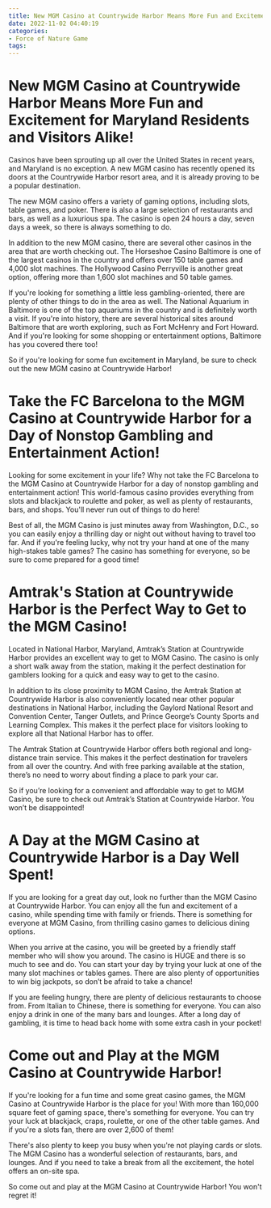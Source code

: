 ```yaml
---
title: New MGM Casino at Countrywide Harbor Means More Fun and Excitement for Maryland Residents and Visitors Alike!
date: 2022-11-02 04:40:19
categories:
- Force of Nature Game
tags:
---
```



#  New MGM Casino at Countrywide Harbor Means More Fun and Excitement for Maryland Residents and Visitors Alike!

Casinos have been sprouting up all over the United States in recent years, and Maryland is no exception. A new MGM casino has recently opened its doors at the Countrywide Harbor resort area, and it is already proving to be a popular destination.

The new MGM casino offers a variety of gaming options, including slots, table games, and poker. There is also a large selection of restaurants and bars, as well as a luxurious spa. The casino is open 24 hours a day, seven days a week, so there is always something to do.

In addition to the new MGM casino, there are several other casinos in the area that are worth checking out. The Horseshoe Casino Baltimore is one of the largest casinos in the country and offers over 150 table games and 4,000 slot machines. The Hollywood Casino Perryville is another great option, offering more than 1,600 slot machines and 50 table games.

If you're looking for something a little less gambling-oriented, there are plenty of other things to do in the area as well. The National Aquarium in Baltimore is one of the top aquariums in the country and is definitely worth a visit. If you're into history, there are several historical sites around Baltimore that are worth exploring, such as Fort McHenry and Fort Howard. And if you're looking for some shopping or entertainment options, Baltimore has you covered there too!

So if you're looking for some fun excitement in Maryland, be sure to check out the new MGM casino at Countrywide Harbor!

#  Take the FC Barcelona to the MGM Casino at Countrywide Harbor for a Day of Nonstop Gambling and Entertainment Action!

Looking for some excitement in your life? Why not take the FC Barcelona to the MGM Casino at Countrywide Harbor for a day of nonstop gambling and entertainment action! This world-famous casino provides everything from slots and blackjack to roulette and poker, as well as plenty of restaurants, bars, and shops. You'll never run out of things to do here!

Best of all, the MGM Casino is just minutes away from Washington, D.C., so you can easily enjoy a thrilling day or night out without having to travel too far. And if you're feeling lucky, why not try your hand at one of the many high-stakes table games? The casino has something for everyone, so be sure to come prepared for a good time!

#  Amtrak's Station at Countrywide Harbor is the Perfect Way to Get to the MGM Casino!

Located in National Harbor, Maryland, Amtrak’s Station at Countrywide Harbor provides an excellent way to get to MGM Casino. The casino is only a short walk away from the station, making it the perfect destination for gamblers looking for a quick and easy way to get to the casino.

In addition to its close proximity to MGM Casino, the Amtrak Station at Countrywide Harbor is also conveniently located near other popular destinations in National Harbor, including the Gaylord National Resort and Convention Center, Tanger Outlets, and Prince George’s County Sports and Learning Complex. This makes it the perfect place for visitors looking to explore all that National Harbor has to offer.

The Amtrak Station at Countrywide Harbor offers both regional and long-distance train service. This makes it the perfect destination for travelers from all over the country. And with free parking available at the station, there’s no need to worry about finding a place to park your car.

So if you’re looking for a convenient and affordable way to get to MGM Casino, be sure to check out Amtrak’s Station at Countrywide Harbor. You won’t be disappointed!

#  A Day at the MGM Casino at Countrywide Harbor is a Day Well Spent!

If you are looking for a great day out, look no further than the MGM Casino at Countrywide Harbor. You can enjoy all the fun and excitement of a casino, while spending time with family or friends. There is something for everyone at MGM Casino, from thrilling casino games to delicious dining options.

When you arrive at the casino, you will be greeted by a friendly staff member who will show you around. The casino is HUGE and there is so much to see and do. You can start your day by trying your luck at one of the many slot machines or tables games. There are also plenty of opportunities to win big jackpots, so don’t be afraid to take a chance!

If you are feeling hungry, there are plenty of delicious restaurants to choose from. From Italian to Chinese, there is something for everyone. You can also enjoy a drink in one of the many bars and lounges. After a long day of gambling, it is time to head back home with some extra cash in your pocket!

#  Come out and Play at the MGM Casino at Countrywide Harbor!

If you're looking for a fun time and some great casino games, the MGM Casino at Countrywide Harbor is the place for you! With more than 160,000 square feet of gaming space, there's something for everyone. You can try your luck at blackjack, craps, roulette, or one of the other table games. And if you're a slots fan, there are over 2,600 of them!

There's also plenty to keep you busy when you're not playing cards or slots. The MGM Casino has a wonderful selection of restaurants, bars, and lounges. And if you need to take a break from all the excitement, the hotel offers an on-site spa.

So come out and play at the MGM Casino at Countrywide Harbor! You won't regret it!
